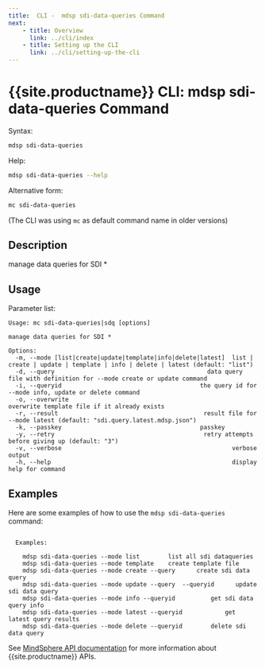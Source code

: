 ```yaml
---
title:  CLI -  mdsp sdi-data-queries Command
next:
    - title: Overview
      link: ../cli/index
    - title: Setting up the CLI
      link: ../cli/setting-up-the-cli
---
```


# {{site.productname}} CLI: mdsp sdi-data-queries Command

Syntax:

```bash
mdsp sdi-data-queries
```

Help:

```bash
mdsp sdi-data-queries --help
```

Alternative form:

```bash
mc sdi-data-queries
```

(The CLI was using `mc` as default command name in older versions)

## Description

manage data queries for SDI *

## Usage

Parameter list:

```text
Usage: mc sdi-data-queries|sdq [options]

manage data queries for SDI *

Options:
  -m, --mode [list|create|update|template|info|delete|latest]  list | create | update | template | info | delete | latest (default: "list")
  -d, --query                                           data query file with definition for --mode create or update command
  -i, --queryid                                       the query id for --mode info, update or delete command
  -o, --overwrite                                              overwrite template file if it already exists
  -r, --result                                         result file for --mode latest (default: "sdi.query.latest.mdsp.json")
  -k, --passkey                                       passkey
  -y, --retry                                          retry attempts before giving up (default: "3")
  -v, --verbose                                                verbose output
  -h, --help                                                   display help for command

```

## Examples

Here are some examples of how to use the `mdsp sdi-data-queries` command:

```text

  Examples:

    mdsp sdi-data-queries --mode list 		 list all sdi dataqueries
    mdsp sdi-data-queries --mode template 	 create template file
    mdsp sdi-data-queries --mode create --query  	 create sdi data query
    mdsp sdi-data-queries --mode update --query  --queryid  	update sdi data query
    mdsp sdi-data-queries --mode info --queryid    		 get sdi data query info
    mdsp sdi-data-queries --mode latest --queryid    		 get latest query results
    mdsp sdi-data-queries --mode delete --queryid  		 delete sdi data query

```

See [MindSphere API documentation](https://documentation.mindsphere.io/MindSphere/apis/index.html) for more information about {{site.productname}} APIs.
